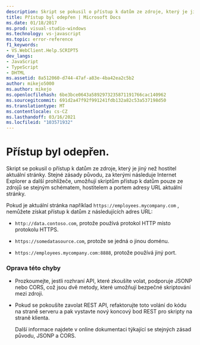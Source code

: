 ```yaml
---
description: Skript se pokusil o přístup k datům ze zdroje, který je jiný než hostitel aktuální stránky.
title: Přístup byl odepřen | Microsoft Docs
ms.date: 01/18/2017
ms.prod: visual-studio-windows
ms.technology: vs-javascript
ms.topic: error-reference
f1_keywords:
- VS.WebClient.Help.SCRIPT5
dev_langs:
- JavaScript
- TypeScript
- DHTML
ms.assetid: 8a512060-d744-47af-a83e-4ba42ea2c5b2
author: mikejo5000
ms.author: mikejo
ms.openlocfilehash: 6be3bce0643a5892973235871191766cac140962
ms.sourcegitcommit: 691d2a47f92f991241fdb132a82c53a537198d50
ms.translationtype: MT
ms.contentlocale: cs-CZ
ms.lasthandoff: 03/16/2021
ms.locfileid: "103571932"
---
```

# <a name="access-is-denied"></a>Přístup byl odepřen.
Skript se pokusil o přístup k datům ze zdroje, který je jiný než hostitel aktuální stránky. Stejné zásady původu, za kterými následuje Internet Explorer a další prohlížeče, umožňují skriptům přístup k datům pouze ze zdrojů se stejným schématem, hostitelem a portem adresy URL aktuální stránky.  
  
 Pokud je aktuální stránka například `https://employees.mycompany.com` , nemůžete získat přístup k datům z následujících adres URL:  
  
- `http://data.contoso.com`, protože používá protokol HTTP místo protokolu HTTPS.  
  
- `https://somedatasource.com`, protože se jedná o jinou doménu.  
  
- `https://employees.mycompany.com:8888`, protože používá jiný port.  
  
### <a name="to-correct-this-error"></a>Oprava této chyby  
  
- Prozkoumejte, jestli rozhraní API, které zkoušíte volat, podporuje JSONP nebo CORS, což jsou dvě metody, které umožňují bezpečné skriptování mezi zdroji.  
  
- Pokud se pokoušíte zavolat REST API, refaktorujte toto volání do kódu na straně serveru a pak vystavte nový koncový bod REST pro skripty na straně klienta.  
  
     Další informace najdete v online dokumentaci týkající se stejných zásad původu, JSONP a CORS.
